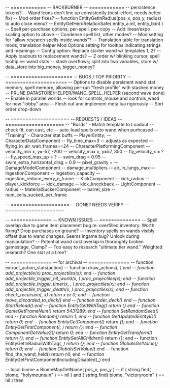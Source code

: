 -- ============
--  BACKBURNER
-- ============
-- persistence tokens?
-- Wand Icons don't line up consistently (best-effort, needs better fix)
-- Mod order fixes?
-- function EntityGetInRadius(pos_x, pos_y, radius) to auto close menu? -- EntityGetHerdRelationSafe( entity_a:int, entity_b:int )
-- Spell per-purchase options; per-spell, per-copy
-- Add linear/expo scaling option to above
-- Condense spell list, other modes?
-- Mod setting for "allow research spells inside wands"?
-- Translation table for translation mods, translation helper Mod Options setting for tooltips indicating strings and meanings
-- Config option: Replace starter wand w/ templates 1, 2?
-- Apply loadouts to replacement wands?
-- Z order w/ blinking cursor, spell tooltip re: wand stats
-- stash overflows; split into two variables, store w/ data_store into big_money, bigger_money?


-- =====================
--  BUGS / TOP PRIORITY
-- =====================
-- Options to disable persistent wand stat memory, spell memory, allowing per-run "fresh profile" with stashed money
-- PRUNE DATASTORE/HELPER/WAND_SPELL_HELPER (second wave done)
-- Enable in parallel worlds -- look for controls_mouse and controls_wasd for new "lobby" area
-- Flesh out and implement meta.lua rigorously
-- Sort order drop-down


-- ====================
--  REQUESTS / IDEAS
-- ====================
-- "Builds" - Match template to Loadout
--    check fit, can cast, etc
--    auto-load spells onto wand when purhcased
-- "Training" - Character stat buffs
-- PlayerEntity;
--  CharacterDataComponent
--    fly_time_max=3 -- adjusts as expected
--    flying_in_air_wait_frames==24
--  CharacterPlatformingComponent
--    velocity_min x, y=-57, -200
--    velocity_max x, y=57, 350
--    fly_velocity_x = ?
--    fly_speed_max_up = ?
--    swim_drag = 0.95
--    swim_extra_horizontal_drag = 0.9
--    pixel_gravity = 
--  DamageModelComponent
--    damage_multipliers
--    air_in_lungs_max
--  IngestionComponent
--    ingestion_capacity
--    ingestion_reduce_every_n_frame
--  KickComponent
--    kick_radius
--    player_kickforce
--    kick_damage
--    kick_knockback
--  LightComponent
--    radius
--  MaterialSuckerComponent
--    barrel_size
--    num_cells_sucked_per_frame


-- ====================
--  DONE? NEEDS VERIFY
-- ====================


-- ==============
--  KNOWN ISSUES
-- ==============
-- Spell overlap due to game item placement bug re: overfilled inventory. Worth fixing? Drop purchases on ground?
-- Inventory spells on wands visibly offset due to wand changes. Seems ingame bug? Unlock during manipulation?
-- Potential wand cost overlap in thoroughly broken gamestage. Clamp?
-- Too easy to research "ultimate tier wand." Weighted research? One stat at a time?


-- ==============
--  for archival
-- ==============
-- function extract_action_stats(action)
-- function draw_actions(_, _) end
-- function add_projectile(x) proc_projectiles(x); end
-- function add_projectile_trigger_hit_world(x, _) proc_projectiles(x); end
-- function add_projectile_trigger_timer(x, _, _) proc_projectiles(x); end
-- function add_projectile_trigger_death(x, _) proc_projectiles(x); end
-- function check_recursion(_, x) return x or 0; end
-- function move_discarded_to_deck() end
-- function order_deck() end
-- function StartReload() end
-- function EntityGetWithTag(_) return {} end
-- function GameGetFrameNum() return 5431289; end
-- function SetRandomSeed() end
-- function Random() return 1; end
-- function GetUpdatedEntityID() return 0; end
-- function EntityGetComponent(_) return {}; end
-- function EntityGetFirstComponent(_, _) return {}; end
-- function ComponentGetValue2(_) return 0; end
-- function EntityGetTransform(_) return {}; end
-- function EntityGetAllChildren(_) return {}; end
-- function EntityGetInRadiusWithTag(_, _) return {}; end
-- function GlobalsGetValue(_) return 0; end
-- function GlobalsSetValue(_) end
-- function find_the_wand_held() return nil; end
-- function EntityGetFirstComponentIncludingDisabled(_) end

-- local biome = BiomeMapGetName( pos_x, pos_y )
--	if ( string.find( biome, "holymountain" ) == nil ) and ( string.find( biome, "victoryroom" ) == nil ) then
